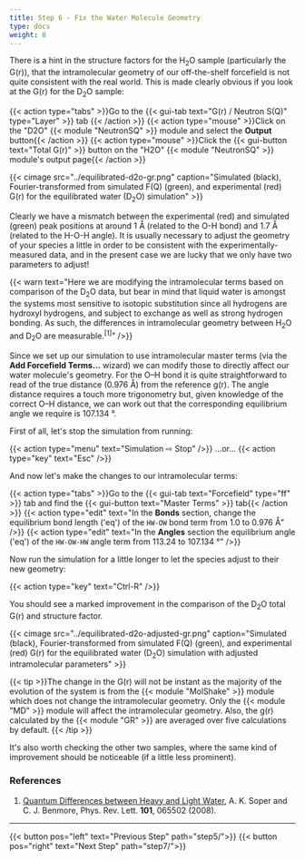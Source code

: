 ```yaml
---
title: Step 6 - Fix the Water Molecule Geometry
type: docs
weight: 8
---
```



There is a hint in the structure factors for the H<sub>2</sub>O sample (particularly the G(r)), that the intramolecular geometry of our off-the-shelf forcefield is not quite consistent with the real world.  This is made clearly obvious if you look at the G(r) for the D<sub>2</sub>O sample:

{{< action type="tabs" >}}Go to the {{< gui-tab text="G(r) / Neutron S(Q)" type="Layer" >}} tab {{< /action >}}
{{< action type="mouse" >}}Click on the "D2O" {{< module "NeutronSQ" >}} module and select the **Output** button{{< /action >}}
{{< action type="mouse" >}}Click the {{< gui-button text="Total G(r)" >}} button on the "H2O" {{< module "NeutronSQ" >}} module's output page{{< /action >}}

{{< cimage src="../equilibrated-d2o-gr.png" caption="Simulated (black), Fourier-transformed from simulated F(Q) (green), and experimental (red) G(r) for the equilibrated water (D<sub>2</sub>O) simulation" >}}

Clearly we have a mismatch between the experimental (red) and simulated (green) peak positions at around 1 &#8491; (related to the O-H bond) and 1.7 &#8491; (related to the H-O-H angle). It is usually necessary to adjust the geometry of your species a little in order to be consistent with the experimentally-measured data, and in the present case we are lucky that we only have two parameters to adjust!

{{< warn text="Here we are modifying the intramolecular terms based on comparison of the D<sub>2</sub>O data, but bear in mind that liquid water is amongst the systems most sensitive to isotopic substitution since all hydrogens are hydroxyl hydrogens, and subject to exchange as well as strong hydrogen bonding. As such, the differences in intramolecular geometry between H<sub>2</sub>O and D<sub>2</sub>O are measurable.<sup>[1]</sup>" />}}

Since we set up our simulation to use intramolecular master terms (via the **Add Forcefield Terms...** wizard) we can modify those to directly affect our water molecule's geometry. For the O&ndash;H bond it is quite straightforward to read of the true distance (0.976 &#8491;) from the reference g(r). The angle distance requires a touch more trigonometry but, given knowledge of the correct O&ndash;H distance, we can work out that the corresponding equilibrium angle we require is 107.134 &deg;.

First of all, let's stop the simulation from running:

{{< action type="menu" text="Simulation &#8680; Stop" />}}
...or...
{{< action type="key" text="Esc" />}}

And now let's make the changes to our intramolecular terms:

{{< action type="tabs" >}}Go to the {{< gui-tab text="Forcefield" type="ff" >}} tab and find the {{< gui-button text="Master Terms" >}} tab{{< /action >}}
{{< action type="edit" text="In the **Bonds** section, change the equilibrium bond length ('eq') of the `HW-OW` bond term from 1.0 to 0.976 &#8491;" />}}
{{< action type="edit" text="In the **Angles** section the equilibrium angle ('eq') of the `HW-OW-HW` angle term from 113.24 to 107.134 &deg;" />}}

Now run the simulation for a little longer to let the species adjust to their new geometry:

{{< action type="key" text="Ctrl-R" />}}

You should see a marked improvement in the comparison of the D<sub>2</sub>O total G(r) and structure factor.

{{< cimage src="../equilibrated-d2o-adjusted-gr.png" caption="Simulated (black), Fourier-transformed from simulated F(Q) (green), and experimental (red) G(r) for the equilibrated water (D<sub>2</sub>O) simulation with adjusted intramolecular parameters" >}}

{{< tip >}}The change in the G(r) will not be instant as the majority of the evolution of the system is from the {{< module "MolShake" >}} module which does not change the intramolecular geometry. Only the {{< module "MD" >}} module will affect the intramolecular geometry. Also, the g(r) calculated by the {{< module "GR" >}} are averaged over five calculations by default. {{< /tip >}}

It's also worth checking the other two samples, where the same kind of improvement should be noticeable (if a little less prominent).

### References
1. [Quantum Differences between Heavy and Light Water](https://journals.aps.org/prl/abstract/10.1103/PhysRevLett.101.065502), A. K. Soper and C. J. Benmore, Phys. Rev. Lett. **101**, 065502 (2008).

* * *
{{< button pos="left" text="Previous Step" path="step5/">}}
{{< button pos="right" text="Next Step" path="step7/">}}
